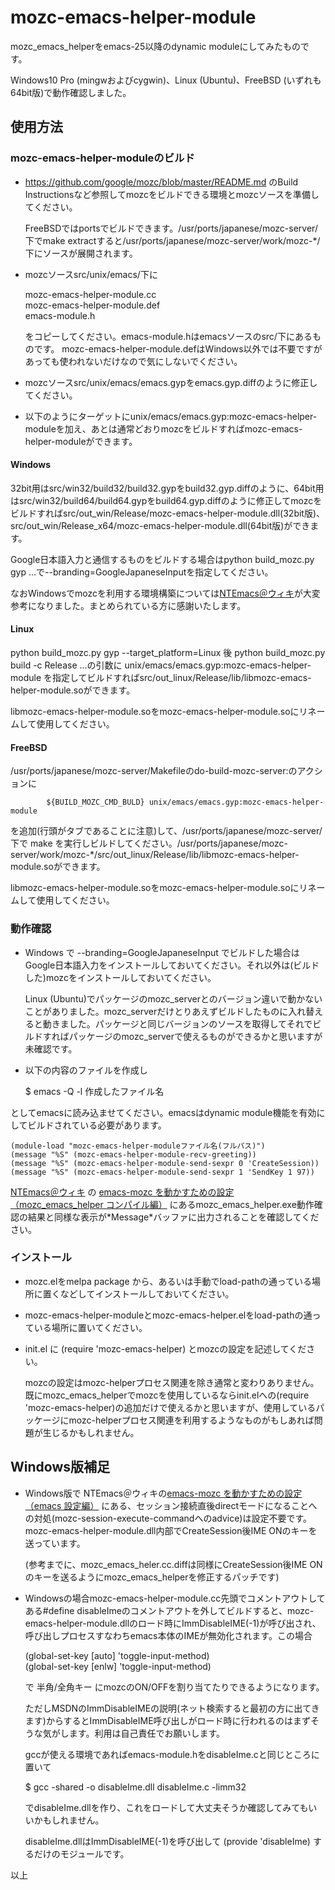 # mozc-emacs-helper-module

mozc\_emacs\_helperをemacs-25以降のdynamic moduleにしてみたものです。

Windows10 Pro (mingwおよびcygwin)、Linux (Ubuntu)、FreeBSD (いずれも64bit版)で動作確認しました。

## 使用方法

### mozc-emacs-helper-moduleのビルド

* https://github.com/google/mozc/blob/master/README.md のBuild Instructionsなど参照してmozcをビルドできる環境とmozcソースを準備してください。

  FreeBSDではportsでビルドできます。/usr/ports/japanese/mozc-server/下でmake extractすると/usr/ports/japanese/mozc-server/work/mozc-*/下にソースが展開されます。

* mozcソースsrc/unix/emacs/下に

    mozc-emacs-helper-module.cc  
    mozc-emacs-helper-module.def  
    emacs-module.h  

  をコピーしてください。emacs-module.hはemacsソースのsrc/下にあるものです。
mozc-emacs-helper-module.defはWindows以外では不要ですがあっても使われないだけなので気にしないでください。

* mozcソースsrc/unix/emacs/emacs.gypをemacs.gyp.diffのように修正してください。

* 以下のようにターゲットにunix/emacs/emacs.gyp:mozc-emacs-helper-moduleを加え、あとは通常どおりmozcをビルドすればmozc-emacs-helper-moduleができます。

#### Windows

32bit用はsrc/win32/build32/build32.gypをbuild32.gyp.diffのように、64bit用はsrc/win32/build64/build64.gypをbuild64.gyp.diffのように修正してmozcをビルドすればsrc/out\_win/Release/mozc-emacs-helper-module.dll(32bit版)、src/out\_win/Release_x64/mozc-emacs-helper-module.dll(64bit版)ができます。

Google日本語入力と通信するものをビルドする場合はpython build\_mozc.py gyp ...で--branding=GoogleJapaneseInputを指定してください。

なおWindowsでmozcを利用する環境構築については[NTEmacs＠ウィキ](https://www49.atwiki.jp/ntemacs/)が大変参考になりました。まとめられている方に感謝いたします。

#### Linux

python build\_mozc.py gyp --target_platform=Linux 後
python build\_mozc.py build -c Release ...の引数に unix/emacs/emacs.gyp:mozc-emacs-helper-module を指定してビルドすればsrc/out\_linux/Release/lib/libmozc-emacs-helper-module.soができます。

libmozc-emacs-helper-module.soをmozc-emacs-helper-module.soにリネームして使用してください。

#### FreeBSD

/usr/ports/japanese/mozc-server/Makefileのdo-build-mozc-server:のアクションに

        	${BUILD_MOZC_CMD_BULD} unix/emacs/emacs.gyp:mozc-emacs-helper-module

を追加(行頭がタブであることに注意)して、/usr/ports/japanese/mozc-server/下で make を実行しビルドしてください。/usr/ports/japanese/mozc-server/work/mozc-*/src/out\_linux/Release/lib/libmozc-emacs-helper-module.soができます。

libmozc-emacs-helper-module.soをmozc-emacs-helper-module.soにリネームして使用してください。

### 動作確認

* Windows で --branding=GoogleJapaneseInput でビルドした場合はGoogle日本語入力をインストールしておいてください。それ以外は(ビルドした)mozcをインストールしておいてください。

  Linux (Ubuntu)でパッケージのmozc\_serverとのバージョン違いで動かないことがありました。mozc\_serverだけとりあえずビルドしたものに入れ替えると動きました。パッケージと同じバージョンのソースを取得してそれでビルドすればパッケージのmozc\_serverで使えるものができるかと思いますが未確認です。

* 以下の内容のファイルを作成し

    $ emacs -Q -l 作成したファイル名

としてemacsに読み込ませてください。emacsはdynamic module機能を有効にしてビルドされている必要があります。

    (module-load "mozc-emacs-helper-moduleファイル名(フルパス)")
    (message "%S" (mozc-emacs-helper-module-recv-greeting))
    (message "%S" (mozc-emacs-helper-module-send-sexpr 0 'CreateSession))
    (message "%S" (mozc-emacs-helper-module-send-sexpr 1 'SendKey 1 97))

  [NTEmacs＠ウィキ](https://www49.atwiki.jp/ntemacs/) の [emacs-mozc を動かすための設定（mozc\_emacs\_helper コンパイル編）](https://www49.atwiki.jp/ntemacs/pages/50.html) にあるmozc\_emacs\_helper.exe動作確認の結果と同様な表示が\*Message\*バッファに出力されることを確認してください。

### インストール

* mozc.elをmelpa package から、あるいは手動でload-pathの通っている場所に置くなどしてインストールしておいてください。

* mozc-emacs-helper-moduleとmozc-emacs-helper.elをload-pathの通っている場所に置いてください。

* init.el に (require 'mozc-emacs-helper) とmozcの設定を記述してください。

  mozcの設定はmozc-helperプロセス関連を除き通常と変わりありません。
  既にmozc\_emacs\_helperでmozcを使用しているならinit.elへの(require 'mozc-emacs-helper)の追加だけで使えるかと思いますが、使用しているパッケージにmozc-helperプロセス関連を利用するようなものがもしあれば問題が生じるかもしれません。

## Windows版補足

* Windows版で NTEmacs＠ウィキの[emacs-mozc を動かすための設定（emacs 設定編）](https://www49.atwiki.jp/ntemacs/pages/48.html) にある、セッション接続直後directモードになることへの対処(mozc-session-execute-commandへのadvice)は設定不要です。
mozc-emacs-helper-module.dll内部でCreateSession後IME ONのキーを送っています。

  (参考までに、mozc\_emacs\_heler.cc.diffは同様にCreateSession後IME ONのキーを送るようにmozc\_emacs\_helperを修正するパッチです)


* Windowsの場合mozc-emacs-helper-module.cc先頭でコメントアウトしてある#define disableImeのコメントアウトを外してビルドすると、mozc-emacs-helper-module.dllのロード時にImmDisableIME(-1)が呼び出され、呼び出しプロセスすなわちemacs本体のIMEが無効化されます。この場合

    (global-set-key [auto] 'toggle-input-method)  
    (global-set-key [enlw] 'toggle-input-method)

  で 半角/全角キー にmozcのON/OFFを割り当てたりできるようになります。

  ただしMSDNのImmDisableIMEの説明(ネット検索すると最初の方に出てきます)からするとImmDisableIME呼び出しがロード時に行われるのはまずそうな気がします。利用は自己責任でお願いします。

  gccが使える環境であればemacs-module.hをdisableIme.cと同じところに置いて

    $ gcc -shared -o disableIme.dll disableIme.c -limm32

  でdisableIme.dllを作り、これをロードして大丈夫そうか確認してみてもいいかもしれません。

  disableIme.dllはImmDisableIME(-1)を呼び出して (provide 'disableIme) するだけのモジュールです。

以上
